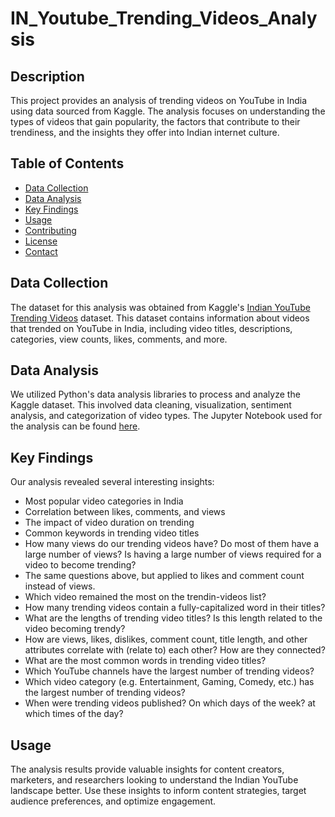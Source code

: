 # IN_Youtube_Trending_Videos_Analysis


## Description

This project provides an analysis of trending videos on YouTube in India using data sourced from Kaggle. The analysis focuses on understanding the types of videos that gain popularity, the factors that contribute to their trendiness, and the insights they offer into Indian internet culture.

## Table of Contents

- [Data Collection](#data-collection)
- [Data Analysis](#data-analysis)
- [Key Findings](#key-findings)
- [Usage](#usage)
- [Contributing](#contributing)
- [License](#license)
- [Contact](#contact)

## Data Collection

The dataset for this analysis was obtained from Kaggle's [Indian YouTube Trending Videos](https://www.kaggle.com/datasets/datasnaek/youtube-new?select=INvideos.csv) dataset. This dataset contains information about videos that trended on YouTube in India, including video titles, descriptions, categories, view counts, likes, comments, and more.

## Data Analysis

We utilized Python's data analysis libraries to process and analyze the Kaggle dataset. This involved data cleaning, visualization, sentiment analysis, and categorization of video types. The Jupyter Notebook used for the analysis can be found [here](http://localhost:8888/notebooks/Trending%20YouTube%20Video%20Statistics/Indian%20Youtube%20Trending%20Video%20Analysis.ipynb).

## Key Findings

Our analysis revealed several interesting insights:
- Most popular video categories in India
- Correlation between likes, comments, and views
- The impact of video duration on trending
- Common keywords in trending video titles
- How many views do our trending videos have? Do most of them have a large number of views? Is having a large number of views required 
   for a video to become trending?
- The same questions above, but applied to likes and comment count instead of views.
- Which video remained the most on the trendin-videos list?
- How many trending videos contain a fully-capitalized word in their titles?
- What are the lengths of trending video titles? Is this length related to the video becoming trendy?
- How are views, likes, dislikes, comment count, title length, and other attributes correlate with (relate to) each other? How are they 
  connected?
- What are the most common words in trending video titles?
- Which YouTube channels have the largest number of trending videos?
- Which video category (e.g. Entertainment, Gaming, Comedy, etc.) has the largest number of trending videos?
- When were trending videos published? On which days of the week? at which times of the day?

## Usage

The analysis results provide valuable insights for content creators, marketers, and researchers looking to understand the Indian YouTube landscape better. Use these insights to inform content strategies, target audience preferences, and optimize engagement.


